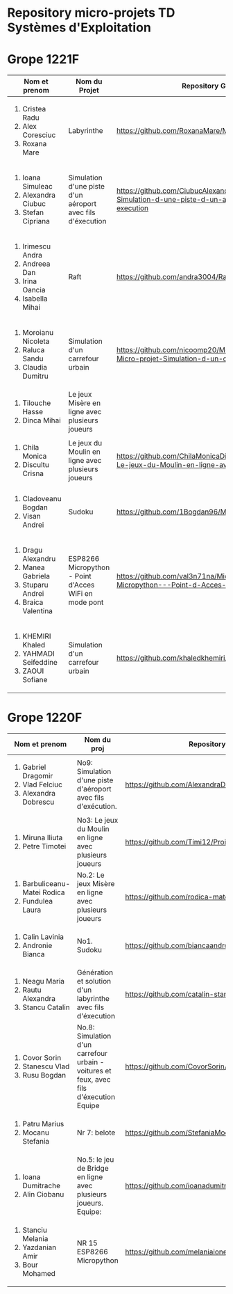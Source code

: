 Repository micro-projets TD Systèmes d'Exploitation 
=====
Grope 1221F
===========

| Nom et prenom | Nom du Projet | Repository Github | 
|--------------|--------------------|-------------------|
|<ol><li>Cristea Radu</li><li>Alex Coresciuc </li><li>Roxana Mare</ol> | Labyrinthe |https://github.com/RoxanaMare/Micro_Projet_SE_Labirinth |
|<ol><li>Ioana Simuleac </li><li>Alexandra Ciubuc</li><li>Stefan Cipriana</ol>| Simulation d'une piste d'un aéroport avec fils d'éxecution|https://github.com/CiubucAlexandra/MicroProjet-Simulation-d-une-piste-d-un-aeroport-avec-fils-d-execution |
|<ol><li>Irimescu Andra </li><li>Andreea Dan</li><li>Irina Oancia</li><li>Isabella Mihai </li></ol> |Raft|https://github.com/andra3004/Raft|
|<ol><li>Moroianu Nicoleta</li><li>Raluca Sandu </li><li>Claudia Dumitru </li></ol>|Simulation d'un carrefour urbain|https://github.com/nicoomp20/Moroianu-Nicoleta-Micro-projet-Simulation-d-un-carrefour-urbain |
|<ol><li>Tilouche Hasse</li><li>Dinca Mihai </li></ol>|Le jeux Misère en ligne avec plusieurs joueurs||
|<ol><li>Chila Monica</li><li>Discultu Crisna</li></ol>|Le jeux du Moulin en ligne avec plusieurs joueurs|https://github.com/ChilaMonicaDiana/SE-Micro-Projet-Le-jeux-du-Moulin-en-ligne-avec-plusieurs-joueurs|
|<ol><li>Cladoveanu Bogdan</li><li>Visan Andrei</li></ol>|Sudoku|https://github.com/1Bogdan96/Micro-travaux-Sudoku |
|<ol><li>Dragu Alexandru</li><li>Manea Gabriela</li><li>Stuparu Andrei</li><li>Braica Valentina</li></ol>|ESP8266 Micropython - Point d'Acces WiFi en mode pont|https://github.com/val3n71na/Micro_Projet_SE_ESP8266-Micropython---Point-d-Acces-WiFi-en-mode-pont |
|<ol><li>KHEMIRI Khaled</li><li>YAHMADI Seifeddine</li><li>ZAOUI Sofiane</li></ol>|Simulation d'un carrefour urbain|https://github.com/khaledkhemiri/Feux-de-carrefour|


Grope 1220F
===========
| Nom et prenom | Nom du proj | Repository Github | 
|--------------|--------------------|-------------------|
|<ol><li>Gabriel Dragomir</li><li>Vlad Felciuc</li><li>Alexandra Dobrescu</ol> | No9: Simulation d'une piste d'aéroport avec fils d'exécution. |https://github.com/AlexandraDobrescu/Micro_Travaux_SE |
|<ol><li>Miruna Iliuta </li><li>Petre Timotei</li></ol>|No3: Le jeux du Moulin en ligne avec plusieurs joueurs|https://github.com/Timi12/Proiect-SE-Miruna-si-Timi |
|<ol><li>Barbuliceanu-Matei Rodica </li><li>Fundulea Laura</li></ol> |No.2: Le jeux Misère en ligne avec plusieurs joueurs|https://github.com/rodica-mateib/Projet-SE |
|<ol><li>Calin Lavinia</li><li>Andronie Bianca</li></ol>|No1. Sudoku|https://github.com/biancaandronie/MicroTravaux-SE |
|<ol><li>Neagu Maria</li><li>Rautu Alexandra </li><li>Stancu Catalin</li></ol>|Génération et solution d'un labyrinthe avec fils d'éxecution |https://github.com/catalin-stancu/MicroTravaux-SE |
|<ol><li>Covor Sorin</li><li>Stanescu Vlad</li><li>Rusu Bogdan</li></ol>|No.8: Simulation d'un carrefour urbain - voitures et feux, avec fils d'éxecution Equipe|https://github.com/CovorSorin/Projet-SE |
|<ol><li>Patru Marius</li><li>Mocanu Stefania</li></ol>|Nr 7: belote |https://github.com/StefaniaMocanu/Projet-no-7-SE |
|<ol><li>Ioana Dumitrache </li><li>Alin Ciobanu</li></ol>|No.5: le jeu de Bridge en ligne avec plusieurs joueurs. Equipe: |https://github.com/ioanadumitrache/Micro-Projet-SE |
|<ol><li>Stanciu Melania </li><li>Yazdanian Amir</li><li>Bour Mohamed </li></ol>|NR 15 ESP8266 Micropython|https://github.com/melaniaionela/ProjetSE |
